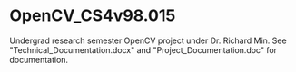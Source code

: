 # OpenCV_CS4v98.015
Undergrad research semester OpenCV project under Dr. Richard Min.
See "Technical_Documentation.docx" and "Project_Documentation.doc" for documentation.
